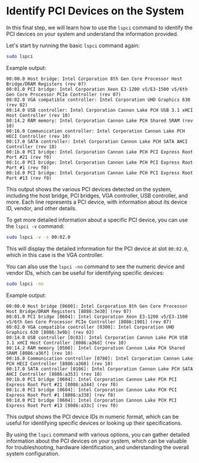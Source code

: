 # Identify PCI Devices on the System

In this final step, we will learn how to use the `lspci` command to identify the PCI devices on your system and understand the information provided.

Let's start by running the basic `lspci` command again:

```bash
sudo lspci
```

Example output:

```
00:00.0 Host bridge: Intel Corporation 8th Gen Core Processor Host Bridge/DRAM Registers (rev 07)
00:01.0 PCI bridge: Intel Corporation Xeon E3-1200 v5/E3-1500 v5/6th Gen Core Processor PCIe Controller (rev 07)
00:02.0 VGA compatible controller: Intel Corporation UHD Graphics 630 (rev 02)
00:14.0 USB controller: Intel Corporation Cannon Lake PCH USB 3.1 xHCI Host Controller (rev 10)
00:14.2 RAM memory: Intel Corporation Cannon Lake PCH Shared SRAM (rev 10)
00:16.0 Communication controller: Intel Corporation Cannon Lake PCH HECI Controller (rev 10)
00:17.0 SATA controller: Intel Corporation Cannon Lake PCH SATA AHCI Controller (rev 10)
00:1b.0 PCI bridge: Intel Corporation Cannon Lake PCH PCI Express Root Port #21 (rev f0)
00:1c.0 PCI bridge: Intel Corporation Cannon Lake PCH PCI Express Root Port #1 (rev f0)
00:1d.0 PCI bridge: Intel Corporation Cannon Lake PCH PCI Express Root Port #13 (rev f0)
```

This output shows the various PCI devices detected on the system, including the host bridge, PCI bridges, VGA controller, USB controller, and more. Each line represents a PCI device, with information about its device ID, vendor, and other details.

To get more detailed information about a specific PCI device, you can use the `lspci -v` command:

```bash
sudo lspci -v -s 00:02.0
```

This will display the detailed information for the PCI device at slot `00:02.0`, which in this case is the VGA controller.

You can also use the `lspci -nn` command to see the numeric device and vendor IDs, which can be useful for identifying specific devices:

```bash
sudo lspci -nn
```

Example output:

```
00:00.0 Host bridge [0600]: Intel Corporation 8th Gen Core Processor Host Bridge/DRAM Registers [8086:3e30] (rev 07)
00:01.0 PCI bridge [0604]: Intel Corporation Xeon E3-1200 v5/E3-1500 v5/6th Gen Core Processor PCIe Controller [8086:1901] (rev 07)
00:02.0 VGA compatible controller [0300]: Intel Corporation UHD Graphics 630 [8086:3e9b] (rev 02)
00:14.0 USB controller [0c03]: Intel Corporation Cannon Lake PCH USB 3.1 xHCI Host Controller [8086:a36d] (rev 10)
00:14.2 RAM memory [0500]: Intel Corporation Cannon Lake PCH Shared SRAM [8086:a36f] (rev 10)
00:16.0 Communication controller [0780]: Intel Corporation Cannon Lake PCH HECI Controller [8086:a360] (rev 10)
00:17.0 SATA controller [0106]: Intel Corporation Cannon Lake PCH SATA AHCI Controller [8086:a353] (rev 10)
00:1b.0 PCI bridge [0604]: Intel Corporation Cannon Lake PCH PCI Express Root Port #21 [8086:a344] (rev f0)
00:1c.0 PCI bridge [0604]: Intel Corporation Cannon Lake PCH PCI Express Root Port #1 [8086:a338] (rev f0)
00:1d.0 PCI bridge [0604]: Intel Corporation Cannon Lake PCH PCI Express Root Port #13 [8086:a33c] (rev f0)
```

This output shows the PCI device IDs in numeric format, which can be useful for identifying specific devices or looking up their specifications.

By using the `lspci` command with various options, you can gather detailed information about the PCI devices on your system, which can be valuable for troubleshooting, hardware identification, and understanding the overall system configuration.
